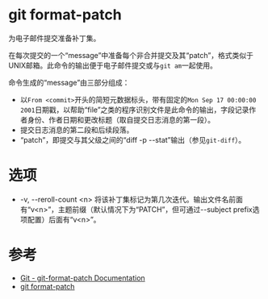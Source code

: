 git format-patch
================
为电子邮件提交准备补丁集。

在每次提交的一个“message”中准备每个非合并提交及其“patch”，格式类似于UNIX邮箱。此命令的输出便于电子邮件提交或与`git am`一起使用。

命令生成的“message”由三部分组成：
 - 以`From <commit>`开头的简短元数据标头，带有固定的`Mon Sep 17 00:00:00 2001`日期戳，以帮助“file”之类的程序识别文件是此命令的输出，字段记录作者身份、作者日期和更改标题（取自提交日志消息的第一段）。
 - 提交日志消息的第二段和后续段落。
 - “patch”，即提交与其父级之间的“diff -p --stat”输出（参见`git-diff`）。


# 选项
 * -v, --reroll-count \<n>
将该补丁集标记为第几次迭代。输出文件名前面有“v\<n>”，主题前缀（默认情况下为“PATCH”，但可通过--subject prefix选项配置）后面有“v\<n>”。


# 参考
 * [Git - git-format-patch Documentation](https://git-scm.com/docs/git-format-patch)
 * [git format-patch](https://cloud.tencent.com/developer/section/1138664)
